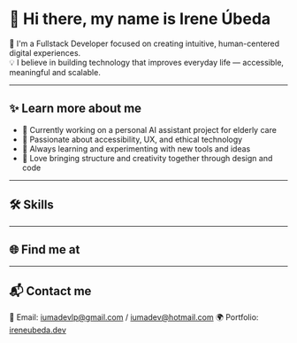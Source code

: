 # 👋 Hi there, my name is Irene Úbeda

🎯 I'm a Fullstack Developer focused on creating intuitive, human-centered digital experiences.  
💡 I believe in building technology that improves everyday life — accessible, meaningful and scalable.  

---

## ✨ Learn more about me

- 🔭 Currently working on a personal AI assistant project for elderly care  
- 💬 Passionate about accessibility, UX, and ethical technology  
- 🌱 Always learning and experimenting with new tools and ideas  
- 🧩 Love bringing structure and creativity together through design and code  

---

## 🛠️ Skills

---

## 🌐 Find me at

---

## 📬 Contact me

📩 Email: iumadevlp@gmail.com / iumadev@hotmail.com
🌍 Portfolio: [ireneubeda.dev](https://ireneubeda.dev)



